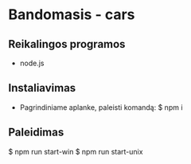 # Bandomasis - cars

## Reikalingos programos
* node.js

## Instaliavimas
* Pagrindiniame aplanke, paleisti komandą:
$ npm i

## Paleidimas
$ npm run start-win
$ npm run start-unix